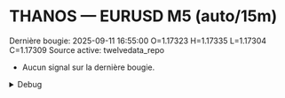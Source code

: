 # THANOS — EURUSD M5 (auto/15m)
Dernière bougie: 2025-09-11 16:55:00  O=1.17323  H=1.17335  L=1.17304  C=1.17309
Source active: twelvedata_repo

- Aucun signal sur la dernière bougie.

<details><summary>Debug</summary>

- TD_API_KEY manquant.

</details>